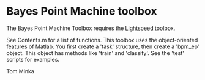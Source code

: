 Bayes Point Machine toolbox
===========================

The Bayes Point Machine Toolbox requires the [Lightspeed toolbox](https://github.com/tminka/lightspeed).

See Contents.m for a list of functions.  This toolbox uses the
object-oriented features of Matlab.  You first create a 'task'
structure, then create a 'bpm_ep' object.  This object has methods
like 'train' and 'classify'.  See the 'test' scripts for examples.

Tom Minka
